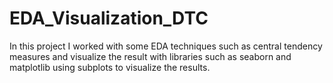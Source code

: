 # EDA_Visualization_DTC
In this project I worked with some EDA techniques such as central tendency measures and visualize the result with libraries such as seaborn and matplotlib using subplots to visualize the results.
